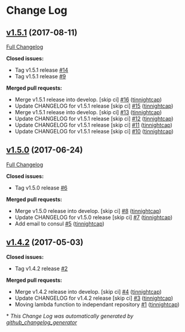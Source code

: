 # Change Log

## [v1.5.1](https://github.com/nubisproject/nubis-lambda-user-management/tree/v1.5.1) (2017-08-11)
[Full Changelog](https://github.com/nubisproject/nubis-lambda-user-management/compare/v1.5.0...v1.5.1)

**Closed issues:**

- Tag v1.5.1 release [\#14](https://github.com/nubisproject/nubis-lambda-user-management/issues/14)
- Tag v1.5.1 release [\#9](https://github.com/nubisproject/nubis-lambda-user-management/issues/9)

**Merged pull requests:**

- Merge v1.5.1 release into develop. \[skip ci\] [\#16](https://github.com/nubisproject/nubis-lambda-user-management/pull/16) ([tinnightcap](https://github.com/tinnightcap))
- Update CHANGELOG for v1.5.1 release \[skip ci\] [\#15](https://github.com/nubisproject/nubis-lambda-user-management/pull/15) ([tinnightcap](https://github.com/tinnightcap))
- Merge v1.5.1 release into develop. \[skip ci\] [\#13](https://github.com/nubisproject/nubis-lambda-user-management/pull/13) ([tinnightcap](https://github.com/tinnightcap))
- Update CHANGELOG for v1.5.1 release \[skip ci\] [\#12](https://github.com/nubisproject/nubis-lambda-user-management/pull/12) ([tinnightcap](https://github.com/tinnightcap))
- Update CHANGELOG for v1.5.1 release \[skip ci\] [\#11](https://github.com/nubisproject/nubis-lambda-user-management/pull/11) ([tinnightcap](https://github.com/tinnightcap))
- Update CHANGELOG for v1.5.1 release \[skip ci\] [\#10](https://github.com/nubisproject/nubis-lambda-user-management/pull/10) ([tinnightcap](https://github.com/tinnightcap))

## [v1.5.0](https://github.com/nubisproject/nubis-lambda-user-management/tree/v1.5.0) (2017-06-24)
[Full Changelog](https://github.com/nubisproject/nubis-lambda-user-management/compare/v1.4.2...v1.5.0)

**Closed issues:**

- Tag v1.5.0 release [\#6](https://github.com/nubisproject/nubis-lambda-user-management/issues/6)

**Merged pull requests:**

- Merge v1.5.0 release into develop. \[skip ci\] [\#8](https://github.com/nubisproject/nubis-lambda-user-management/pull/8) ([tinnightcap](https://github.com/tinnightcap))
- Update CHANGELOG for v1.5.0 release \[skip ci\] [\#7](https://github.com/nubisproject/nubis-lambda-user-management/pull/7) ([tinnightcap](https://github.com/tinnightcap))
- Add email to consul [\#5](https://github.com/nubisproject/nubis-lambda-user-management/pull/5) ([tinnightcap](https://github.com/tinnightcap))

## [v1.4.2](https://github.com/nubisproject/nubis-lambda-user-management/tree/v1.4.2) (2017-05-03)
**Closed issues:**

- Tag v1.4.2 release [\#2](https://github.com/nubisproject/nubis-lambda-user-management/issues/2)

**Merged pull requests:**

- Merge v1.4.2 release into develop. \[skip ci\] [\#4](https://github.com/nubisproject/nubis-lambda-user-management/pull/4) ([tinnightcap](https://github.com/tinnightcap))
- Update CHANGELOG for v1.4.2 release \[skip ci\] [\#3](https://github.com/nubisproject/nubis-lambda-user-management/pull/3) ([tinnightcap](https://github.com/tinnightcap))
- Moving lambda function to independant repository [\#1](https://github.com/nubisproject/nubis-lambda-user-management/pull/1) ([tinnightcap](https://github.com/tinnightcap))



\* *This Change Log was automatically generated by [github_changelog_generator](https://github.com/skywinder/Github-Changelog-Generator)*